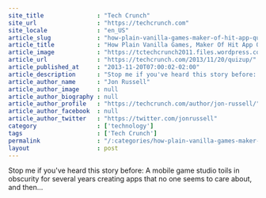```yaml
---
site_title               : "Tech Crunch"
site_url                 : "https://techcrunch.com"
site_locale              : "en_US"
article_slug             : "how-plain-vanilla-games-maker-of-hit-app-quizup-took-two-years-to-create-an-overnight-success"
article_title            : "How Plain Vanilla Games, Maker Of Hit App QuizUp, Took Two Years To Create An Overnight Success"
article_image            : "https://tctechcrunch2011.files.wordpress.com/2013/11/quizup-quiz.jpg?w=764&h=400&crop=1"
article_url              : "https://techcrunch.com/2013/11/20/quizup/"
article_published_at     : "2013-11-20T07:00:02-02:00"
article_description      : "Stop me if you've heard this story before: A mobile game studio toils in obscurity for several years creating apps that no one seems to care about, and then..."
article_author_name      : "Jon Russell"
article_author_image     : null
article_author_biography : null
article_author_profile   : "https://techcrunch.com/author/jon-russell/"
article_author_facebook  : null
article_author_twitter   : "https://twitter.com/jonrussell"
category                 : ['technology']
tags                     : ['Tech Crunch']
permalink                : "/:categories/how-plain-vanilla-games-maker-of-hit-app-quizup-took-two-years-to-create-an-overnight-success/"
layout                   : post
---
```


Stop me if you've heard this story before: A mobile game studio toils in obscurity for several years creating apps that no one seems to care about, and then...
